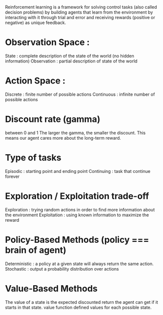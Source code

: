 Reinforcement learning is a framework for solving control tasks (also called decision problems) 
by building agents that learn from the environment by interacting with it through trial and error 
and receiving rewards (positive or negative) as unique feedback.


# Observation Space :
State : complete description of the state of the world (no hidden information)
Observation : partial description of state of the world 

# Action Space : 
Discrete : finite number of possible actions
Continuous : infinite number of possible actions

# Discount rate (gamma)
between 0 and 1 
The larger the gamma, the smaller the discount. This means our agent cares more about the long-term reward.

# Type of tasks 
Episodic : starting point and ending point
Continuing : task that continue forever

# Exploration / Exploitation trade-off
Exploration : trying random actions in order to find  more information about the environment 
Exploitation : using known information to maximize the reward 

# Policy-Based Methods (policy === brain of agent)
Deterministic : a policy at a given state will always return the same action. 
Stochastic : output a probability distribution over actions

# Value-Based  Methods 
The value of a state is the expected discounted return the agent can get if it starts in that state. 
value function defined values for each possible state.

